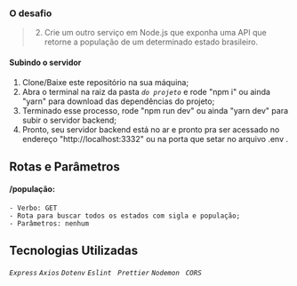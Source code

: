 ### O desafio

> 2) Crie um outro serviço em Node.js que exponha uma API que retorne a população de um determinado estado brasileiro.

#### Subindo o servidor

  1. Clone/Baixe este repositório na sua máquina;
  2. Abra o terminal na raiz da pasta *``` do projeto ```* e rode "npm i" ou ainda "yarn" para download das dependências do projeto;
  3. Terminado esse processo, rode "npm run dev" ou ainda "yarn dev" para subir o servidor backend;
  4. Pronto, seu servidor backend está no ar e pronto pra ser acessado no endereço "http://localhost:3332" ou na porta que setar no arquivo .env .

## Rotas e Parâmetros

#### /população:
```
- Verbo: GET
- Rota para buscar todos os estados com sigla e população;
- Parâmetros: nenhum
```

## Tecnologias Utilizadas 

*``` Express ```*
*``` Axios ```*
*``` Dotenv ```*
*``` Eslint ```*
*```  Prettier ```*
*``` Nodemon ```*
*``` CORS```*